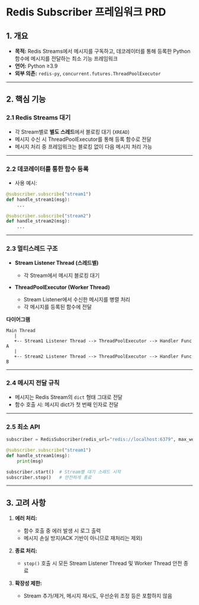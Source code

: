 # Redis Subscriber 프레임워크 PRD

## 1. 개요

* **목적:** Redis Streams에서 메시지를 구독하고, 데코레이터를 통해 등록한 Python 함수에 메시지를 전달하는 최소 기능 프레임워크
* **언어:** Python ≥3.9
* **외부 의존:** `redis-py`, `concurrent.futures.ThreadPoolExecutor`

---

## 2. 핵심 기능

### 2.1 Redis Streams 대기

* 각 Stream별로 **별도 스레드**에서 블로킹 대기 (`XREAD`)
* 메시지 수신 시 ThreadPoolExecutor를 통해 등록 함수로 전달
* 메시지 처리 중 프레임워크는 블로킹 없이 다음 메시지 처리 가능

---

### 2.2 데코레이터를 통한 함수 등록

* 사용 예시:

```python
@subscriber.subscribe("stream1")
def handle_stream1(msg):
    ...

@subscriber.subscribe("stream2")
def handle_stream2(msg):
    ...
```

---

### 2.3 멀티스레드 구조

* **Stream Listener Thread (스레드별)**
  * 각 Stream에서 메시지 블로킹 대기

* **ThreadPoolExecutor (Worker Thread)**

  * Stream Listener에서 수신한 메시지를 병렬 처리
  * 각 메시지를 등록된 함수에 전달

**다이어그램**

```
Main Thread
   |
   +-- Stream1 Listener Thread --> ThreadPoolExecutor --> Handler Func A
   |
   +-- Stream2 Listener Thread --> ThreadPoolExecutor --> Handler Func B
```

---

### 2.4 메시지 전달 규칙

* 메시지는 Redis Stream의 `dict` 형태 그대로 전달
* 함수 호출 시: 메시지 dict가 첫 번째 인자로 전달

---

### 2.5 최소 API

```python
subscriber = RedisSubscriber(redis_url="redis://localhost:6379", max_workers=4)

@subscriber.subscribe("stream1")
def handle_stream1(msg):
    print(msg)

subscriber.start()  # Stream별 대기 스레드 시작
subscriber.stop()   # 안전하게 종료
```

---

## 3. 고려 사항

1. **에러 처리:**

   * 함수 호출 중 에러 발생 시 로그 출력
   * 메시지 손실 방지(ACK 기반이 아니므로 재처리는 제외)
2. **종료 처리:**

   * `stop()` 호출 시 모든 Stream Listener Thread 및 Worker Thread 안전 종료
3. **확장성 제한:**

   * Stream 추가/제거, 메시지 재시도, 우선순위 조정 등은 포함하지 않음

